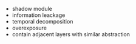 * shadow module
* information leackage
* temporal decomposition
* overexposure
* contain adjacent layers with similar abstraction